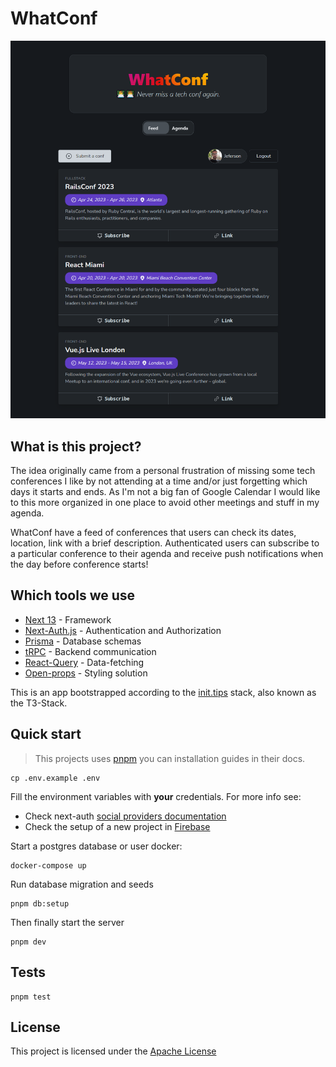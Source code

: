 # WhatConf

![homepage](.github/demo.png)

## What is this project?

The idea originally came from a personal frustration of missing some tech conferences I like by not attending at a time and/or just forgetting which days it starts and ends. As I'm not a big fan of Google Calendar I would like to this more organized in one place to avoid other meetings and stuff in my agenda.

WhatConf have a feed of conferences that users can check its dates, location, link with a brief description. Authenticated users can subscribe to a particular conference to their agenda and receive push notifications when the day before conference starts!

## Which tools we use

- [Next 13](https://nextjs.org/) - Framework
- [Next-Auth.js](https://next-auth.js.org) - Authentication and Authorization
- [Prisma](https://prisma.io) - Database schemas
- [tRPC](https://trpc.io) - Backend communication
- [React-Query](https://tanstack.com/query/v3/) - Data-fetching
- [Open-props](https://open-props.style/) - Styling solution

This is an app bootstrapped according to the [init.tips](https://init.tips) stack, also known as the T3-Stack.

## Quick start

> This projects uses [pnpm](https://pnpm.io/) you can installation guides in their docs.

```
cp .env.example .env
```

Fill the environment variables with **your** credentials. For more info see:

- Check next-auth [social providers documentation](https://next-auth.js.org/providers)
- Check the setup of a new project in [Firebase](https://firebase.google.com/docs/web/setup)

Start a postgres database or user docker:

```
docker-compose up
```

Run database migration and seeds

```
pnpm db:setup
```

Then finally start the server

```
pnpm dev
```

## Tests

```
pnpm test
```

## License

This project is licensed under the [Apache License](./LICENSE)
